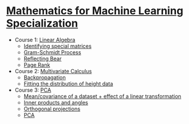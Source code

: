 # [Mathematics for Machine Learning Specialization](https://www.coursera.org/specializations/mathematics-machine-learning)
* Course 1: [Linear Algebra](https://www.coursera.org/learn/linear-algebra-machine-learning)
	* [Identifying special matrices](http://nbviewer.jupyter.org/github/luonglearnstocode/math-for-machine-learning/blob/master/linear-algebra/IdentifyingSpecialMatrices.ipynb)
	* [Gram-Schmidt Process](http://nbviewer.jupyter.org/github/luonglearnstocode/math-for-machine-learning/blob/master/linear-algebra/GramSchmidtProcess.ipynb)
	* [Reflecting Bear](http://nbviewer.jupyter.org/github/luonglearnstocode/math-for-machine-learning/blob/master/linear-algebra/ReflectingBear.ipynb)
	* [Page Rank](http://nbviewer.jupyter.org/github/luonglearnstocode/math-for-machine-learning/blob/master/linear-algebra/PageRank.ipynb)
* Course 2: [Multivariate Calculus](https://www.coursera.org/learn/multivariate-calculus-machine-learning)
	* [Backpropagation](http://nbviewer.jupyter.org/github/luonglearnstocode/math-for-machine-learning/blob/master/multivariate-calculus/Backpropagation.ipynb)
	* [Fitting the distribution of height data](http://nbviewer.jupyter.org/github/luonglearnstocode/math-for-machine-learning/blob/master/multivariate-calculus/Fitting-the-distribution-of-heights-data.ipynb)
* Course 3: [PCA](https://www.coursera.org/learn/pca-machine-learning)
	* [Mean/covariance of a dataset + effect of a linear transformation](http://nbviewer.jupyter.org/github/luonglearnstocode/math-for-machine-learning/blob/master/pca/week1.ipynb)
	* [Inner products and angles](http://nbviewer.jupyter.org/github/luonglearnstocode/math-for-machine-learning/blob/master/pca/week2.ipynb)
	* [Orthogonal projections](http://nbviewer.jupyter.org/github/luonglearnstocode/math-for-machine-learning/blob/master/pca/week3.ipynb)
	* [PCA](http://nbviewer.jupyter.org/github/luonglearnstocode/math-for-machine-learning/blob/master/pca/week4.ipynb)